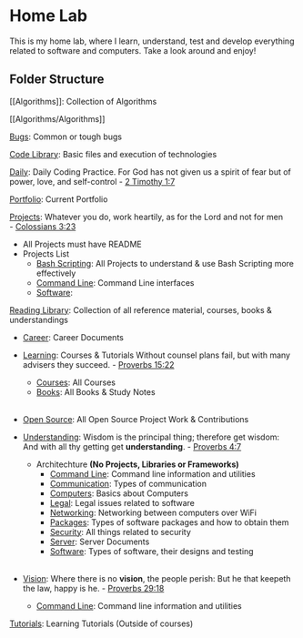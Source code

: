 # Home Lab
This is my home lab, where I learn, understand, test and develop everything related to software and computers. Take a look around and enjoy!

## Folder Structure

[[Algorithms]]: Collection of Algorithms

[[Algorithms/Algorithms]]

[Bugs](./Bugs/Bugs.md): Common or tough bugs

[Code Library](./Code_Library/Code_Library.md): Basic files and execution of technologies

[Daily](./Daily/Daily.md): Daily Coding Practice.  For God has not given us a spirit of fear but of power, love, and self-control - [2 Timothy 1:7](https://my.bible.com/bible/59/2TI.1.7)

[Portfolio](./Portfolio/Portfolio.md): Current Portfolio

[Projects](./Projects/Projects.md): Whatever you do, work heartily, as for the Lord and not for men <br> - [Colossians 3:23](https://my.bible.com/bible/59/COL.3.23)
- All Projects must have README
- Projects List
  - [Bash Scripting](./Projects/Bash_Scripting/Bash_Scripting.md): All Projects to understand & use Bash Scripting more effectively
  - [Command Line](./Projects/Command_Line/Command_Line.md): Command Line interfaces
  - [Software](./Projects/Software/Software.md): 

[Reading Library](./Reading_Library/Reading_Library.md): Collection of all reference material, courses, books & understandings

- [Career](./Reading_Library/Career/Career.md): Career Documents

- [Learning](./Reading_Library/Learning/Learning.md): Courses & Tutorials
  Without counsel plans fail, but with many advisers they succeed. - [Proverbs 15:22](https://my.bible.com/bible/59/PRO.15.22)
    - [Courses](./Reading_Library/Learning/Courses/Courses.md): All Courses
    - [Books](./Reading_Library/Learning/Books/Books.md): All Books & Study Notes
  <br><br>

- [Open Source](./Reading_Library/Open_Source/Open_Source.md): All Open Source Project Work & Contributions

- [Understanding](./Reading_Library/Understanding/Understanding.md): Wisdom is the principal thing; therefore get wisdom: And with all thy getting get **understanding**. - [Proverbs 4:7](https://my.bible.com/bible/59/PRO.4.7ESV)
  - Architechture **(No Projects, Libraries or Frameworks)**
      - [Command Line](./Reading_Library/Understanding/Command_Line/Command_Line.md): Command line information and utilities
      - [Communication](./Reading_Library/Understanding/Communication/Communication.md): Types of communication
      - [Computers](./Reading_Library/Understanding/Computers/Computers.md): Basics about Computers
      - [Legal](./Reading_Library/Understanding/Legal/Legal.md): Legal issues related to software
      - [Networking](./Reading_Library/Understanding/Networking/Networking.md): Networking between computers over WiFi
      - [Packages](./Reading_Library/Understanding/Packages/Packages.md): Types of software packages and how to obtain them
      - [Security](./Reading_Library/Understanding/Security/Security.md): All things related to security
      - [Server](./Reading_Library/Understanding/Server/Server.md): Server Documents
      - [Software](./Reading_Library/Understanding/Software/Software.md): Types of software, their designs and testing
<br><br>
- [Vision](./Reading_Library/Vision/Vision.md): Where there is no **vision**, the people perish: But he that keepeth the law, happy is he. - [Proverbs 29:18](https://my.bible.com/bible/59/PRO.29.18.ESV)
  - [Command Line](./Reading_Library/Vision/Command_Line/Command_Line.md): Command line information and utilities

[Tutorials](./Tutorials/Tutorials.md): Learning Tutorials (Outside of courses)